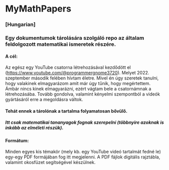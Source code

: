 # MyMathPapers
### [Hungarian]
### Egy dokumentumok tárolására szolgáló repo az általam feldolgozott matematikai ismeretek részére.

#### A cél:
Az egész egy YouTube csatorna létrehozásával kezdődött el (https://www.youtube.com/@programmergnome3720). Melyet 2022. szeptember második felében hívtam életre. Mivel én úgy szeretek tanulni, hogy valakinek elmagyarázom amit már úgy tűnik, hogy megértettem. Ámbár nincs kinek elmagyarázni, ezért vágtam bele a csatornámnak a létrehozásába. Tovább gondolva, valamint kényelmi szempontból a videók gyártásáról erre a megoldásra váltok.

#### Tehát ennek a tárolónak a tartalma folyamatosan bővülő.

##### Itt csak matematikai tananyagok fognak szerepelni (többnyire azoknak is inkább az elméleti részük).

#### Formátum:
Minden egyes kis témakör (mely kb. egy YouTube videó tartalmát fedné le) egy-egy PDF formájában fog itt megjelenni. A PDF fájlok digitális rajztábla, valamint okosfüzet segítségével készülnek.
